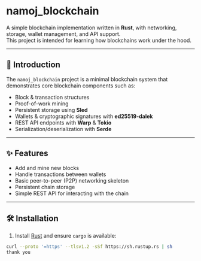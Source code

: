 # namoj_blockchain

A simple blockchain implementation written in **Rust**, with networking, storage, wallet management, and API support.  
This project is intended for learning how blockchains work under the hood.

---

## 🚀 Introduction
The `namoj_blockchain` project is a minimal blockchain system that demonstrates core blockchain components such as:
- Block & transaction structures
- Proof-of-work mining
- Persistent storage using **Sled**
- Wallets & cryptographic signatures with **ed25519-dalek**
- REST API endpoints with **Warp** & **Tokio**
- Serialization/deserialization with **Serde**

---

## ✨ Features
- Add and mine new blocks  
- Handle transactions between wallets  
- Basic peer-to-peer (P2P) networking skeleton  
- Persistent chain storage  
- Simple REST API for interacting with the chain  

---

## 🛠 Installation

1. Install [Rust](https://www.rust-lang.org/tools/install) and ensure `cargo` is available:

```bash
curl --proto '=https' --tlsv1.2 -sSf https://sh.rustup.rs | sh
thank you 
